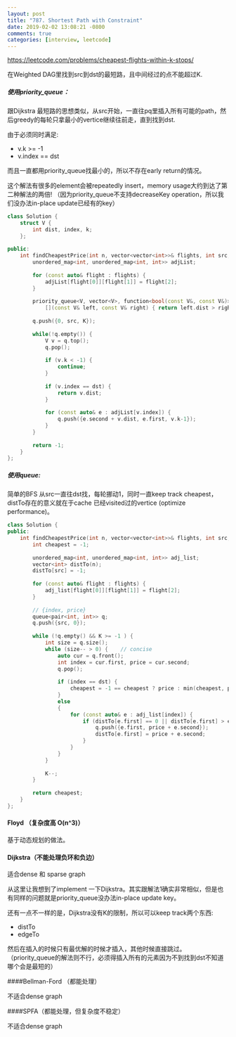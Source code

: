 ```yaml
---
layout: post
title: "787. Shortest Path with Constraint"
date: 2019-02-02 13:08:21 -0800
comments: true
categories: [interview, leetcode]
---
```


https://leetcode.com/problems/cheapest-flights-within-k-stops/

在Weighted DAG里找到src到dst的最短路，且中间经过的点不能超过K.

##### 使用priority_queue：

跟Dijkstra 最短路的思想类似，从src开始，一直往pq里插入所有可能的path，然后greedy的每轮只拿最小的vertice继续往前走，直到找到dst.

由于必须同时满足:

* v.k >= -1
* v.index == dst

而且一直都用priority_queue找最小的，所以不存在early return的情况。

这个解法有很多的element会被repeatedly insert，memory usage大约到达了第二种解法的两倍! （因为priority_queue不支持decreaseKey operation，所以我们没办法in-place update已经有的key）

```c++
class Solution {
    struct V {
        int dist, index, k;
    };
    
public:
    int findCheapestPrice(int n, vector<vector<int>>& flights, int src, int dst, int K) {
        unordered_map<int, unordered_map<int, int>> adjList;
        
        for (const auto& flight : flights) {
            adjList[flight[0]][flight[1]] = flight[2];
        }
        
        priority_queue<V, vector<V>, function<bool(const V&, const V&)>> q(
            [](const V& left, const V& right) { return left.dist > right.dist;});
        
        q.push({0, src, K});
        
        while(!q.empty()) {
            V v = q.top();
            q.pop();
            
            if (v.k < -1) {
                continue;
            }
            
            if (v.index == dst) {
                return v.dist;
            }
            
            for (const auto& e : adjList[v.index]) {
                q.push({e.second + v.dist, e.first, v.k-1});
            }
        }
        
        return -1;
    }
};
```

##### 使用queue:

简单的BFS 从src一直往dst找，每轮挪动1，同时一直keep track cheapest，distTo存在的意义就在于cache 已经visited过的vertice (optimize performance)。

```c++
class Solution {
public:
    int findCheapestPrice(int n, vector<vector<int>>& flights, int src, int dst, int K) {
        int cheapest = -1;
        
        unordered_map<int, unordered_map<int, int>> adj_list;
        vector<int> distTo(n);
        distTo[src] = -1;
        
        for (const auto& flight : flights) {
            adj_list[flight[0]][flight[1]] = flight[2];
        }
        
        // {index, price}
        queue<pair<int, int>> q;
        q.push({src, 0});
        
        while (!q.empty() && K >= -1 ) {
            int size = q.size();            
            while (size-- > 0) {    // concise
                auto cur = q.front();
                int index = cur.first, price = cur.second;
                q.pop();
                
                if (index == dst) {
                    cheapest = -1 == cheapest ? price : min(cheapest, price);
                }
                else
                {
                    for (const auto& e : adj_list[index]) {
                        if (distTo[e.first] == 0 || distTo[e.first] > e.second + price) {
                            q.push({e.first, price + e.second});
                            distTo[e.first] = price + e.second;
                        }
                    }
                }
            }
            
            K--;
        }
        
        return cheapest;
    }
};
```

#### Floyd （复杂度高 O(n^3)）

基于动态规划的做法。

#### Dijkstra（不能处理负环和负边）

适合dense 和 sparse graph

从这里让我想到了implement 一下Dijkstra。其实跟解法1确实非常相似，但是也有同样的问题就是priority_queue没办法in-place update key。

还有一点不一样的是，Dijkstra没有K的限制，所以可以keep track两个东西:

* distTo
* edgeTo

然后在插入的时候只有最优解的时候才插入，其他时候直接跳过。（priority_queue的解法则不行，必须得插入所有的元素因为不到找到dst不知道哪个会是最短的）

####Bellman-Ford （都能处理）

不适合dense graph

####SPFA（都能处理，但复杂度不稳定）

不适合dense graph

